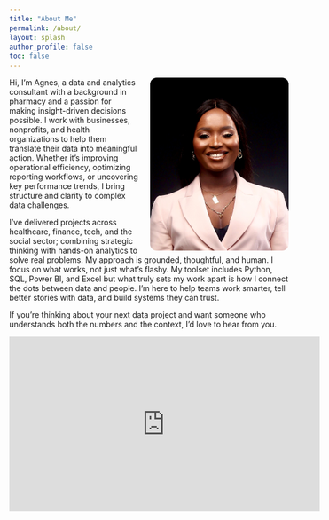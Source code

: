 ```yaml
---
title: "About Me"
permalink: /about/
layout: splash
author_profile: false
toc: false
---
```

<img src="/assets/images/about.jpg" alt="Agnes Ekpo" width="250" align="right" style="margin-left: 20px; border-radius: 12px;">

Hi, I’m Agnes, a data and analytics consultant with a background in pharmacy and a passion for making insight-driven decisions possible. I work with businesses, nonprofits, and health organizations to help them translate their data into meaningful action. Whether it’s improving operational efficiency, optimizing reporting workflows, or uncovering key performance trends, I bring structure and clarity to complex data challenges.

I’ve delivered projects across healthcare, finance, tech, and the social sector; combining strategic thinking with hands-on analytics to solve real problems. My approach is grounded, thoughtful, and human. I focus on what works, not just what’s flashy. My toolset includes Python, SQL, Power BI, and Excel but what truly sets my work apart is how I connect the dots between data and people. I’m here to help teams work smarter, tell better stories with data, and build systems they can trust.

If you’re thinking about your next data project and want someone who understands both the numbers and the context, I’d love to hear from you.

<iframe width="560" height="315" src="https://www.youtube.com/embed/YOUR_VIDEO_ID" frameborder="0" allow="accelerometer; autoplay; clipboard-write; encrypted-media; gyroscope; picture-in-picture" allowfullscreen></iframe>
